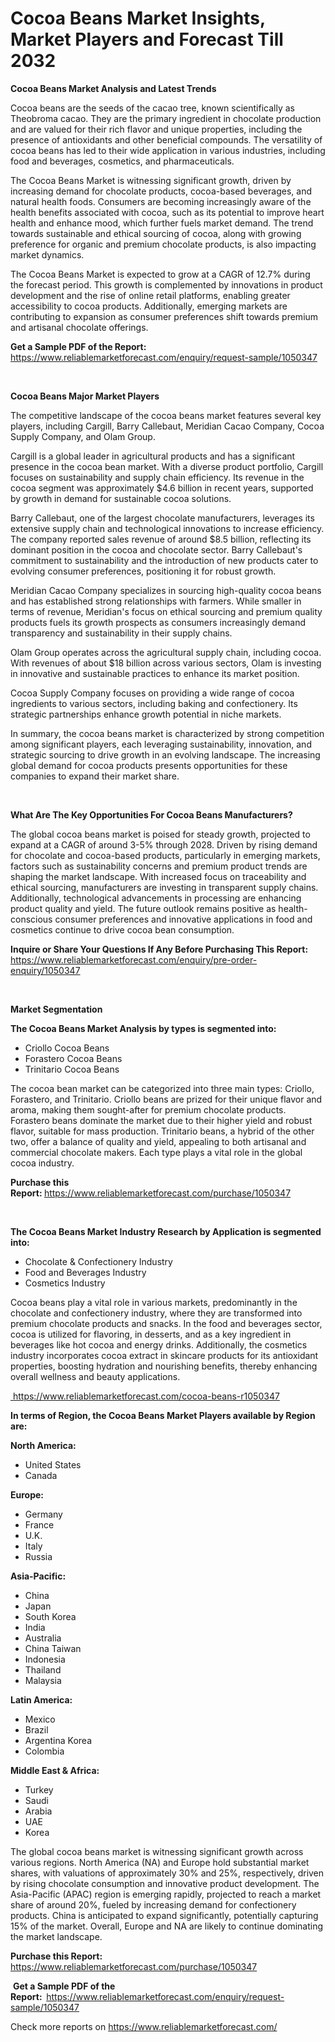 <p><h1>Cocoa Beans Market Insights, Market Players and Forecast Till 2032</h1></p><p><strong>Cocoa Beans Market Analysis and Latest Trends</strong></p>
<p><p>Cocoa beans are the seeds of the cacao tree, known scientifically as Theobroma cacao. They are the primary ingredient in chocolate production and are valued for their rich flavor and unique properties, including the presence of antioxidants and other beneficial compounds. The versatility of cocoa beans has led to their wide application in various industries, including food and beverages, cosmetics, and pharmaceuticals.</p><p>The Cocoa Beans Market is witnessing significant growth, driven by increasing demand for chocolate products, cocoa-based beverages, and natural health foods. Consumers are becoming increasingly aware of the health benefits associated with cocoa, such as its potential to improve heart health and enhance mood, which further fuels market demand. The trend towards sustainable and ethical sourcing of cocoa, along with growing preference for organic and premium chocolate products, is also impacting market dynamics.</p><p>The Cocoa Beans Market is expected to grow at a CAGR of 12.7% during the forecast period. This growth is complemented by innovations in product development and the rise of online retail platforms, enabling greater accessibility to cocoa products. Additionally, emerging markets are contributing to expansion as consumer preferences shift towards premium and artisanal chocolate offerings.</p></p>
<p><strong>Get a Sample PDF of the Report:&nbsp;</strong> <a href="https://www.reliablemarketforecast.com/enquiry/request-sample/1050347?utm_campaign=1766&utm_medium=2&utm_source=Github&utm_content=ia&utm_term=14022025&utm_id=cocoa-beans">https://www.reliablemarketforecast.com/enquiry/request-sample/1050347</a></p>
<p>&nbsp;</p>
<p><strong>Cocoa Beans Major Market Players</strong></p>
<p><p>The competitive landscape of the cocoa beans market features several key players, including Cargill, Barry Callebaut, Meridian Cacao Company, Cocoa Supply Company, and Olam Group. </p><p>Cargill is a global leader in agricultural products and has a significant presence in the cocoa bean market. With a diverse product portfolio, Cargill focuses on sustainability and supply chain efficiency. Its revenue in the cocoa segment was approximately $4.6 billion in recent years, supported by growth in demand for sustainable cocoa solutions.</p><p>Barry Callebaut, one of the largest chocolate manufacturers, leverages its extensive supply chain and technological innovations to increase efficiency. The company reported sales revenue of around $8.5 billion, reflecting its dominant position in the cocoa and chocolate sector. Barry Callebaut's commitment to sustainability and the introduction of new products cater to evolving consumer preferences, positioning it for robust growth.</p><p>Meridian Cacao Company specializes in sourcing high-quality cocoa beans and has established strong relationships with farmers. While smaller in terms of revenue, Meridian's focus on ethical sourcing and premium quality products fuels its growth prospects as consumers increasingly demand transparency and sustainability in their supply chains.</p><p>Olam Group operates across the agricultural supply chain, including cocoa. With revenues of about $18 billion across various sectors, Olam is investing in innovative and sustainable practices to enhance its market position. </p><p>Cocoa Supply Company focuses on providing a wide range of cocoa ingredients to various sectors, including baking and confectionery. Its strategic partnerships enhance growth potential in niche markets.</p><p>In summary, the cocoa beans market is characterized by strong competition among significant players, each leveraging sustainability, innovation, and strategic sourcing to drive growth in an evolving landscape. The increasing global demand for cocoa products presents opportunities for these companies to expand their market share.</p></p>
<p>&nbsp;</p>
<p><strong>What Are The Key Opportunities For Cocoa Beans Manufacturers?</strong></p>
<p><p>The global cocoa beans market is poised for steady growth, projected to expand at a CAGR of around 3-5% through 2028. Driven by rising demand for chocolate and cocoa-based products, particularly in emerging markets, factors such as sustainability concerns and premium product trends are shaping the market landscape. With increased focus on traceability and ethical sourcing, manufacturers are investing in transparent supply chains. Additionally, technological advancements in processing are enhancing product quality and yield. The future outlook remains positive as health-conscious consumer preferences and innovative applications in food and cosmetics continue to drive cocoa bean consumption.</p></p>
<p><strong>Inquire or Share Your Questions If Any Before Purchasing This Report:</strong> <a href="https://www.reliablemarketforecast.com/enquiry/pre-order-enquiry/1050347?utm_campaign=1766&utm_medium=2&utm_source=Github&utm_content=ia&utm_term=14022025&utm_id=cocoa-beans">https://www.reliablemarketforecast.com/enquiry/pre-order-enquiry/1050347</a></p>
<p>&nbsp;</p>
<p><strong>Market Segmentation</strong></p>
<p><strong>The Cocoa Beans Market Analysis by types is segmented into:</strong></p>
<p><ul><li>Criollo Cocoa Beans</li><li>Forastero Cocoa Beans</li><li>Trinitario Cocoa Beans</li></ul></p>
<p><p>The cocoa bean market can be categorized into three main types: Criollo, Forastero, and Trinitario. Criollo beans are prized for their unique flavor and aroma, making them sought-after for premium chocolate products. Forastero beans dominate the market due to their higher yield and robust flavor, suitable for mass production. Trinitario beans, a hybrid of the other two, offer a balance of quality and yield, appealing to both artisanal and commercial chocolate makers. Each type plays a vital role in the global cocoa industry.</p></p>
<p><strong>Purchase this Report:&nbsp;</strong><a href="https://www.reliablemarketforecast.com/purchase/1050347?utm_campaign=1766&utm_medium=2&utm_source=Github&utm_content=ia&utm_term=14022025&utm_id=cocoa-beans">https://www.reliablemarketforecast.com/purchase/1050347</a></p>
<p>&nbsp;</p>
<p><strong>The Cocoa Beans Market Industry Research by Application is segmented into:</strong></p>
<p><ul><li>Chocolate & Confectionery Industry</li><li>Food and Beverages Industry</li><li>Cosmetics Industry</li></ul></p>
<p><p>Cocoa beans play a vital role in various markets, predominantly in the chocolate and confectionery industry, where they are transformed into premium chocolate products and snacks. In the food and beverages sector, cocoa is utilized for flavoring, in desserts, and as a key ingredient in beverages like hot cocoa and energy drinks. Additionally, the cosmetics industry incorporates cocoa extract in skincare products for its antioxidant properties, boosting hydration and nourishing benefits, thereby enhancing overall wellness and beauty applications.</p></p>
<p><a href="https://www.reliablemarketforecast.com/cocoa-beans-r1050347?utm_campaign=1766&utm_medium=2&utm_source=Github&utm_content=ia&utm_term=14022025&utm_id=cocoa-beans">&nbsp;https://www.reliablemarketforecast.com/cocoa-beans-r1050347</a></p>
<p><strong>In terms of Region, the Cocoa Beans Market Players available by Region are:</strong></p>
<p>
    <p> <strong> North America: </strong>
        <ul>
            <li>United States</li>
            <li>Canada</li>
        </ul>
        </p> 
    <p> <strong> Europe: </strong>
        <ul>
            <li>Germany</li>
            <li>France</li>
            <li>U.K.</li>
            <li>Italy</li>
            <li>Russia</li>
        </ul>
        </p> 
    <p> <strong> Asia-Pacific: </strong>
        <ul>
            <li>China</li>
            <li>Japan</li>
            <li>South Korea</li>
            <li>India</li>
            <li>Australia</li>
            <li>China Taiwan</li>
            <li>Indonesia</li>
            <li>Thailand</li>
            <li>Malaysia</li>
        </ul>
        </p> 
    <p> <strong> Latin America: </strong>
        <ul>
            <li>Mexico</li>
            <li>Brazil</li>
            <li>Argentina Korea</li>
            <li>Colombia</li>
        </ul>
        </p> 
    <p> <strong> Middle East & Africa: </strong>
        <ul>
            <li>Turkey</li>
            <li>Saudi</li>
            <li>Arabia</li>
            <li>UAE</li>
            <li>Korea</li>
        </ul>
    </p>
    </p>
<p><p>The global cocoa beans market is witnessing significant growth across various regions. North America (NA) and Europe hold substantial market shares, with valuations of approximately 30% and 25%, respectively, driven by rising chocolate consumption and innovative product development. The Asia-Pacific (APAC) region is emerging rapidly, projected to reach a market share of around 20%, fueled by increasing demand for confectionery products. China is anticipated to expand significantly, potentially capturing 15% of the market. Overall, Europe and NA are likely to continue dominating the market landscape.</p></p>
<p><strong>Purchase this Report: </strong><a href="https://www.reliablemarketforecast.com/purchase/1050347?utm_campaign=1766&utm_medium=2&utm_source=Github&utm_content=ia&utm_term=14022025&utm_id=cocoa-beans">https://www.reliablemarketforecast.com/purchase/1050347</a></p>
<p>&nbsp;<strong>Get a Sample PDF of the Report:&nbsp;&nbsp;</strong><a href="https://www.reliablemarketforecast.com/enquiry/request-sample/1050347?utm_campaign=1766&utm_medium=2&utm_source=Github&utm_content=ia&utm_term=14022025&utm_id=cocoa-beans">https://www.reliablemarketforecast.com/enquiry/request-sample/1050347</a></p>
<p><strong></strong></p>
<p>Check more reports on <a href="https://www.reliablemarketforecast.com/?utm_campaign=1766&utm_medium=2&utm_source=Github&utm_content=ia&utm_term=14022025&utm_id=cocoa-beans">https://www.reliablemarketforecast.com/</a></p>